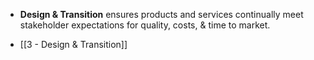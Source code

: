 - **Design & Transition** ensures products and services continually meet stakeholder expectations for quality, costs, & time to market.  

- [[3 - Design & Transition]]